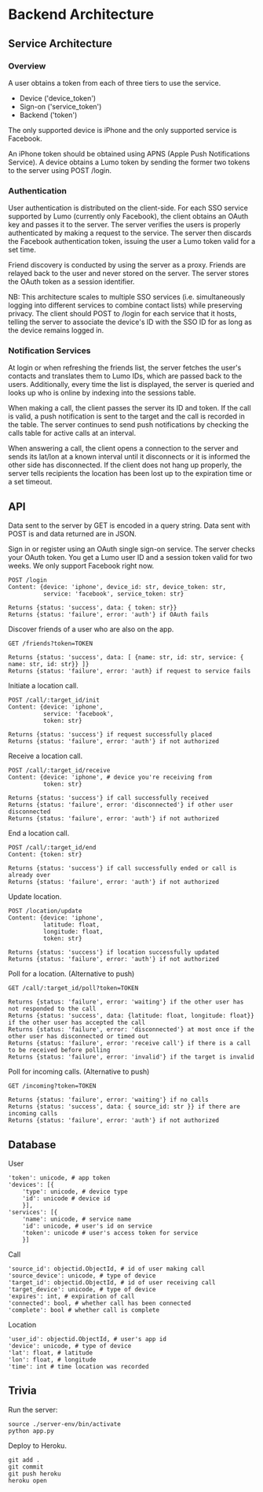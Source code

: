 
Backend Architecture
====================

Service Architecture
--------------------

### Overview

A user obtains a token from each of three tiers to use the service.

- Device ('device_token')
- Sign-on ('service_token')
- Backend ('token')

The only supported device is iPhone and the only supported service is Facebook.

An iPhone token should be obtained using APNS (Apple Push
Notifications Service). A device obtains a Lumo token by sending
the former two tokens to the server using POST /login.

### Authentication

User authentication is distributed on the client-side. For each SSO
service supported by Lumo (currently only Facebook), the client
obtains an OAuth key and passes it to the server. The server verifies
the users is properly authenticated by making a request to the
service. The server then discards the Facebook authentication token,
issuing the user a Lumo token valid for a set time.

Friend discovery is conducted by using the server as a proxy. Friends
are relayed back to the user and never stored on the server. The
server stores the OAuth token as a session identifier.

NB: This architecture scales to multiple SSO services (i.e.
simultaneously logging into different services to combine contact
lists) while preserving privacy. The client should POST to /login for
each service that it hosts, telling the server to associate the
device's ID with the SSO ID for as long as the device remains logged
in.

### Notification Services

At login or when refreshing the friends list, the server fetches the
user's contacts and translates them to Lumo IDs, which are
passed back to the users. Additionally, every time the list is
displayed, the server is queried and looks up who is online by
indexing into the sessions table.

When making a call, the client passes the server its ID and token. If
the call is valid, a push notification is sent to the target and the
call is recorded in the table. The server continues to send push
notifications by checking the calls table for active calls at an
interval.

When answering a call, the client opens a connection to the server and
sends its lat/lon at a known interval until it disconnects or it is
informed the other side has disconnected. If the client does not hang
up properly, the server tells recipients the location has been lost up
to the expiration time or a set timeout.

API
---

Data sent to the server by GET is encoded in a query string. Data sent
with POST is and data returned are in JSON.

Sign in or register using an OAuth single sign-on service. The server
checks your OAuth token. You get a Lumo user ID and a session
token valid for two weeks. We only support Facebook right now.

    POST /login
    Content: {device: 'iphone', device_id: str, device_token: str,
              service: 'facebook', service_token: str}

    Returns {status: 'success', data: { token: str}}
    Returns {status: 'failure', error: 'auth'} if OAuth fails

Discover friends of a user who are also on the app.

    GET /friends?token=TOKEN

    Returns {status: 'success', data: [ {name: str, id: str, service: { name: str, id: str}} ]}
    Returns {status: 'failure', error: 'auth} if request to service fails

Initiate a location call.

    POST /call/:target_id/init
    Content: {device: 'iphone',
              service: 'facebook',
              token: str}

    Returns {status: 'success'} if request successfully placed
    Returns {status: 'failure', error: 'auth'} if not authorized

Receive a location call.

    POST /call/:target_id/receive
    Content: {device: 'iphone', # device you're receiving from
              token: str}

    Returns {status: 'success'} if call successfully received
    Returns {status: 'failure', error: 'disconnected'} if other user disconnected
    Returns {status: 'failure', error: 'auth'} if not authorized

End a location call.

    POST /call/:target_id/end
    Content: {token: str}

    Returns {status: 'success'} if call successfully ended or call is already over
    Returns {status: 'failure', error: 'auth'} if not authorized

Update location.

    POST /location/update
    Content: {device: 'iphone',
              latitude: float,
              longitude: float,
              token: str}

    Returns {status: 'success'} if location successfully updated
    Returns {status: 'failure', error: 'auth'} if not authorized

Poll for a location. (Alternative to push)

    GET /call/:target_id/poll?token=TOKEN

    Returns {status: 'failure', error: 'waiting'} if the other user has not responded to the call
    Returns {status: 'success', data: {latitude: float, longitude: float}} if the other user has accepted the call
    Returns {status: 'failure', error: 'disconnected'} at most once if the other user has disconnected or timed out
    Returns {status: 'failure', error: 'receive call'} if there is a call to be received before polling
    Returns {status: 'failure', error: 'invalid'} if the target is invalid

Poll for incoming calls. (Alternative to push)

    GET /incoming?token=TOKEN

    Returns {status: 'failure', error: 'waiting'} if no calls
    Returns {status: 'success', data: { source_id: str }} if there are incoming calls
    Returns {status: 'failure', error: 'auth'} if not authorized

Database
--------

User

    'token': unicode, # app token
    'devices': [{
        'type': unicode, # device type
        'id': unicode # device id
        }],
    'services': [{
        'name': unicode, # service name
        'id': unicode, # user's id on service
        'token': unicode # user's access token for service
        }]

Call

    'source_id': objectid.ObjectId, # id of user making call
    'source_device': unicode, # type of device
    'target_id': objectid.ObjectId, # id of user receiving call
    'target_device': unicode, # type of device
    'expires': int, # expiration of call
    'connected': bool, # whether call has been connected
    'complete': bool # whether call is complete

Location

    'user_id': objectid.ObjectId, # user's app id
    'device': unicode, # type of device
    'lat': float, # latitude
    'lon': float, # longitude
    'time': int # time location was recorded

Trivia
------

Run the server:

    source ./server-env/bin/activate
    python app.py


Deploy to Heroku.

    git add .
    git commit
    git push heroku
    heroku open
